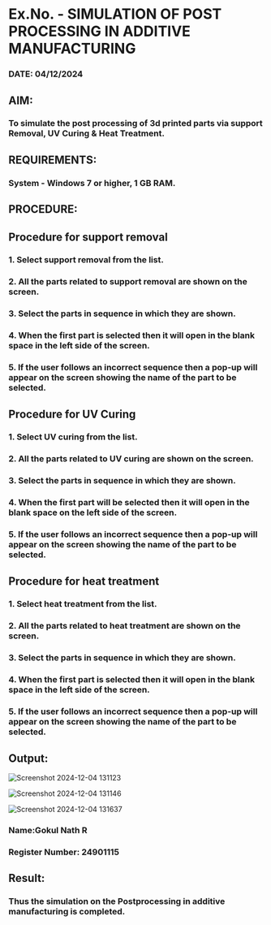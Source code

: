 # Ex.No.  - SIMULATION OF POST PROCESSING IN ADDITIVE MANUFACTURING

### DATE: 04/12/2024

## AIM: 
### To simulate the post processing of 3d printed parts via support Removal, UV Curing & Heat Treatment.

## REQUIREMENTS:
### System - Windows 7 or higher, 1 GB RAM.

## PROCEDURE:

## Procedure for support removal
### 1.	Select support removal from the list.
### 2.	All the parts related to support removal are shown on the screen.
### 3.	Select the parts in sequence in which they are shown.
### 4.	When the first part is selected then it will open in the blank space in the left side of the screen.
### 5.	If the user follows an incorrect sequence then a pop-up will appear on the screen showing the name of the part to be selected.

## Procedure for UV Curing
### 1.	Select UV curing from the list.
### 2.	All the parts related to UV curing are shown on the screen.
### 3.	Select the parts in sequence in which they are shown.
### 4.	When the first part will be selected then it will open in the blank space on the left side of the screen.
### 5.	If the user follows an incorrect sequence then a pop-up will appear on the screen showing the name of the part to be selected.

## Procedure for heat treatment
### 1.	Select heat treatment from the list.
### 2.	All the parts related to heat treatment are shown on the screen.
### 3.	Select the parts in sequence in which they are shown.
### 4.	When the first part is selected then it will open in the blank space in the left side of the screen.
### 5.	If the user follows an incorrect sequence then a pop-up will appear on the screen showing the name of the part to be selected.



## Output:

![Screenshot 2024-12-04 131123](https://github.com/user-attachments/assets/cbaaaad9-bb9c-450b-8d1e-fcb626f2da61)

![Screenshot 2024-12-04 131146](https://github.com/user-attachments/assets/39deab4a-b6f1-41a0-8a7d-0a5d72425085)

![Screenshot 2024-12-04 131637](https://github.com/user-attachments/assets/b0e60970-e3f6-424a-bafb-4352fbd7c020)

### Name:Gokul Nath R
### Register Number: 24901115

## Result: 
### Thus the simulation on the Postprocessing in additive manufacturing is completed.
